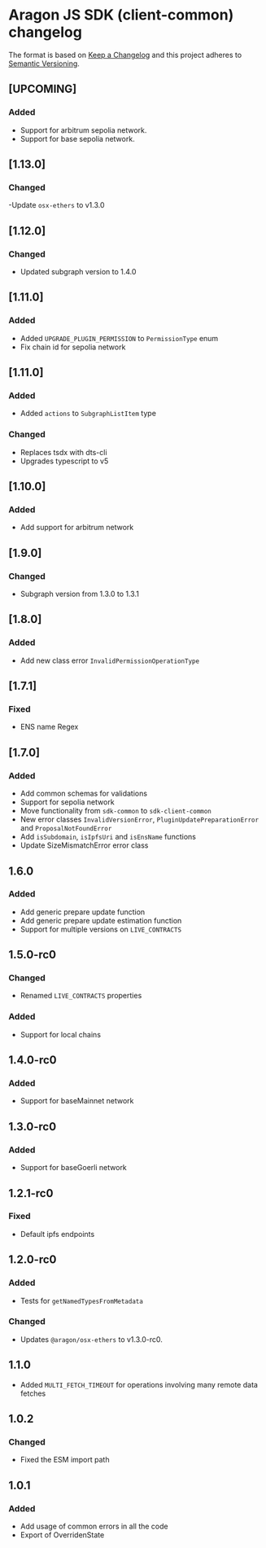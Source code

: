 # Aragon JS SDK (client-common) changelog

The format is based on [Keep a Changelog](http://keepachangelog.com/) and this
project adheres to [Semantic Versioning](http://semver.org/).

<!--
TEMPLATE:
(Leave "## [UPCOMING]" first and describe the changes below it)

### Added
- Feature 1, 2, 3

### Changed
- Change 1, 2, 3

### Fixed
- Fix 1, 2, 3
-->

## [UPCOMING]

### Added

- Support for arbitrum sepolia network.
- Support for base sepolia network.

## [1.13.0]

### Changed

-Update `osx-ethers` to v1.3.0

## [1.12.0]

### Changed

- Updated subgraph version to 1.4.0

## [1.11.0]

### Added

- Added `UPGRADE_PLUGIN_PERMISSION` to `PermissionType` enum
- Fix chain id for sepolia network

## [1.11.0]

### Added

- Added `actions` to `SubgraphListItem` type

### Changed

- Replaces tsdx with dts-cli
- Upgrades typescript to v5

## [1.10.0]

### Added

- Add support for arbitrum network

## [1.9.0]

### Changed

- Subgraph version from 1.3.0 to 1.3.1

## [1.8.0]

### Added

- Add new class error `InvalidPermissionOperationType`

## [1.7.1]

### Fixed

- ENS name Regex

## [1.7.0]

### Added

- Add common schemas for validations
- Support for sepolia network
- Move functionality from `sdk-common` to `sdk-client-common`
- New error classes `InvalidVersionError`, `PluginUpdatePreparationError` and
  `ProposalNotFoundError`
- Add `isSubdomain`, `isIpfsUri` and `isEnsName` functions
- Update SizeMismatchError error class

## 1.6.0

### Added

- Add generic prepare update function
- Add generic prepare update estimation function
- Support for multiple versions on `LIVE_CONTRACTS`

## 1.5.0-rc0

### Changed

- Renamed `LIVE_CONTRACTS` properties

### Added

- Support for local chains

## 1.4.0-rc0

### Added

- Support for baseMainnet network

## 1.3.0-rc0

### Added

- Support for baseGoerli network

## 1.2.1-rc0

### Fixed

- Default ipfs endpoints

## 1.2.0-rc0

### Added

- Tests for `getNamedTypesFromMetadata`

### Changed

- Updates `@aragon/osx-ethers` to v1.3.0-rc0.

## 1.1.0

- Added `MULTI_FETCH_TIMEOUT` for operations involving many remote data fetches

## 1.0.2

### Changed

- Fixed the ESM import path

## 1.0.1

### Added

- Add usage of common errors in all the code
- Export of OverridenState
